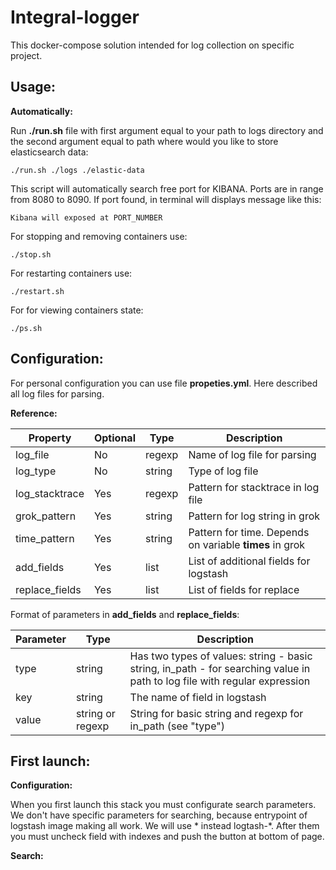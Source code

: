 Integral-logger
===================
This docker-compose solution intended for log collection on specific project.


Usage:
-----
**Automatically:**

Run **./run.sh** file with first argument equal to your path to logs directory and the second argument equal to path where would you like to store elasticsearch data:

    ./run.sh ./logs ./elastic-data
    
This script will automatically search free port for KIBANA. Ports are in range from 8080 to 8090. If port found, in terminal will displays message like this:

    Kibana will exposed at PORT_NUMBER

For stopping and removing containers use:
    
    ./stop.sh

For restarting containers use:

    ./restart.sh

For for viewing containers state:

    ./ps.sh

Configuration:
-----

For personal configuration you can use file **propeties.yml**. Here described all log files for parsing.

**Reference:**

|     Property    | Optional |  Type  | Description 
|-----------------|----------|--------|-----------------------------
| log\_file       | No       | regexp | Name of log file for parsing
| log\_type       | No       | string | Type of log file
| log\_stacktrace | Yes      | regexp | Pattern for stacktrace in log file
| grok\_pattern   | Yes      | string | Pattern for log string in grok
| time\_pattern   | Yes      | string | Pattern for time. Depends on variable **times** in grok
| add\_fields     | Yes      |  list  | List of additional fields for logstash
| replace\_fields | Yes      |  list  | List of fields for replace

Format of parameters in **add\_fields** and **replace_fields**:

| Parameter |       Type       | Description
|-----------|------------------|---------------------------------------------------------------------------------------------------------------------------
| type      |      string      | Has two types of values: string - basic string, in\_path - for searching value in path to log file with regular expression
| key       |      string      | The name of field in logstash
| value     | string or regexp | String for basic string and regexp for in\_path (see "type")

First launch:
-----

**Configuration:**

When you first launch this stack you must configurate search parameters. We don't have specific parameters for searching, because entrypoint of logstash image making all work. We will use \* instead logtash-\*. After them you must uncheck field with indexes and push the button at bottom of page.

**Search:**

